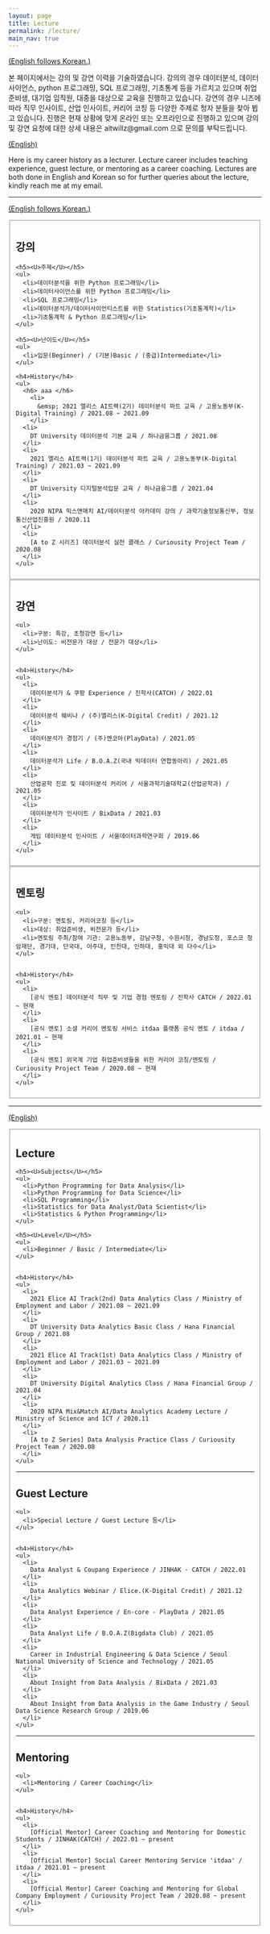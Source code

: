 ```yaml
---
layout: page
title: Lecture
permalink: /lecture/
main_nav: true
---
```


<U>(English follows Korean.)</U>

<p>본 페이지에서는 강의 및 강연 이력을 기술하였습니다. 강의의 경우 데이터분석, 데이터사이언스, python 프로그래밍, SQL 프로그래밍, 기초통계 등을 가르치고 있으며 취업준비생, 대기업 임직원, 대중을 대상으로 교육을 진행하고 있습니다. 강연의 경우 니즈에 따라 직무 인사이트, 산업 인사이트, 커리어 코칭 등 다양한 주제로 청자 분들을 찾아 뵙고 있습니다. 진행은 현재 상황에 맞게 온라인 또는 오프라인으로 진행하고 있으며 강의 및 강연 요청에 대한 상세 내용은 aitwillz@gmail.com 으로 문의를 부탁드립니다. </p>

<U>(English)</U>

<p>Here is my career history as a lecturer. Lecture career includes teaching experience, guest lecture, or mentoring as a career coaching. Lectures are both done in English and Korean so for further queries about the lecture, kindly reach me at my email. </p>

<hr>

<U>(English follows Korean.)</U>

<fieldset>
  <h2 id="list_types">강의</h2>

    <h5><U>주제</U></h5>
    <ul>
      <li>데이터분석을 위한 Python 프로그래밍</li>
      <li>데이터사이언스를 위한 Python 프로그래밍</li>
      <li>SQL 프로그래밍</li>
      <li>데이터분석가/데이터사이언티스트를 위한 Statistics(기초통계학)</li>
      <li>기초통계학 & Python 프로그래밍</li>
    </ul>

    <h5><U>난이도</U></h5>
    <ul>
      <li>입문(Beginner) / (기본)Basic / (중급)Intermediate</li>
    </ul>

    <h4>History</h4>
    <ul>
      <h6> aaa </h6>
        <li>
          &emsp; 2021 엘리스 AI트랙(2기) 데이터분석 파트 교육 / 고용노동부(K-Digital Training) / 2021.08 ~ 2021.09
        </li>
      <li>
        DT University 데이터분석 기본 교육 / 하나금융그룹 / 2021.08
      </li>
      <li>
        2021 엘리스 AI트랙(1기) 데이터분석 파트 교육 / 고용노동부(K-Digital Training) / 2021.03 ~ 2021.09
      </li>
      <li>
        DT University 디지털분석입문 교육 / 하나금융그룹 / 2021.04
      </li>
      <li>
        2020 NIPA 믹스앤매치 AI/데이터분석 아카데미 강의 / 과학기술정보통신부, 정보통신산업진흥원 / 2020.11
      </li>
      <li>
        [A to Z 시리즈] 데이터분석 실전 클래스 / Curiousity Project Team / 2020.08
      </li>
    </ul>
</fieldset>



<fieldset>
  <h2 id="list_types">강연</h2>

    <ul>
      <li>구분: 특강, 초청강연 등</li>
      <li>난이도: 비전문가 대상 / 전문가 대상</li>
    </ul>


    <h4>History</h4>
    <ul>
      <li>
        데이터분석가 & 쿠팡 Experience / 진학사(CATCH) / 2022.01
      </li>
      <li>
        데이터분석 웨비나 / (주)엘리스(K-Digital Credit) / 2021.12
      </li>
      <li>
        데이터분석가 경험기 / (주)엔코아(PlayData) / 2021.05
      </li>
      <li>
        데이터분석가 Life / B.O.A.Z(국내 빅데이터 연합동아리) / 2021.05
      </li>
      <li>
        산업공학 진로 및 데이터분석 커리어 / 서울과학기술대학교(산업공학과) / 2021.05
      </li>
      <li>
        데이터분석가 인사이트 / BixData / 2021.03
      </li>
      <li>
        게임 데이터분석 인사이트 / 서울데이터과학연구회 / 2019.06
      </li>
    </ul>
</fieldset>



<fieldset>
  <h2 id="list_types">멘토링</h2>

    <ul>
      <li>구분: 멘토링, 커리어코칭 등</li>
      <li>대상: 취업준비생, 비전문가 등</li>
      <li>멘토링 주최/참여 기관: 고용노동부, 강남구청, 수원시청, 경남도청, 포스코 청암재단, 경기대, 단국대, 아주대, 인천대, 인하대, 홍익대 외 다수</li>
    </ul>


    <h4>History</h4>
    <ul>
      <li>
        [공식 멘토] 데이터분석 직무 및 기업 경험 멘토링 / 진학사 CATCH / 2022.01 ~ 현재
      </li>
      <li>
        [공식 멘토] 소셜 커리어 멘토링 서비스 itdaa 플랫폼 공식 멘토 / itdaa / 2021.01 ~ 현재
      </li>
      <li>
        [공식 멘토] 외국계 기업 취업준비생들을 위한 커리어 코칭/멘토링 / Curiousity Project Team / 2020.08 ~ 현재
      </li>
    </ul>
</fieldset>

<hr>


<U>(English)</U>

<fieldset>
  <h2 id="list_types">Lecture</h2>

    <h5><U>Subjects</U></h5>
    <ul>
      <li>Python Programming for Data Analysis</li>
      <li>Python Programming for Data Science</li>
      <li>SQL Programming</li>
      <li>Statistics for Data Analyst/Data Scientist</li>
      <li>Statistics & Python Programming</li>
    </ul>

    <h5><U>Level</U></h5>
    <ul>
      <li>Beginner / Basic / Intermediate</li>
    </ul>


    <h4>History</h4>
    <ul>
      <li>
        2021 Elice AI Track(2nd) Data Analytics Class / Ministry of Employment and Labor / 2021.08 ~ 2021.09
      </li>
      <li>
        DT University Data Analytics Basic Class / Hana Financial Group / 2021.08
      </li>
      <li>
        2021 Elice AI Track(1st) Data Analytics Class / Ministry of Employment and Labor / 2021.03 ~ 2021.09
      </li>
      <li>
        DT University Digital Analytics Class / Hana Financial Group / 2021.04
      </li>
      <li>
        2020 NIPA Mix&Match AI/Data Analytics Academy Lecture / Ministry of Science and ICT / 2020.11
      </li>
      <li>
        [A to Z Series] Data Analysis Practice Class / Curiousity Project Team / 2020.08
      </li>
    </ul>


  <hr>


  <h2 id="list_types">Guest Lecture</h2>

    <ul>
      <li>Special Lecture / Guest Lecture 등</li>
    </ul>


    <h4>History</h4>
    <ul>
      <li>
        Data Analyst & Coupang Experience / JINHAK - CATCH / 2022.01
      </li>
      <li>
        Data Analytics Webinar / Elice.(K-Digital Credit) / 2021.12
      </li>
      <li>
        Data Analyst Experience / En-core - PlayData / 2021.05
      </li>
      <li>
        Data Analyst Life / B.O.A.Z(Bigdata Club) / 2021.05
      </li>
      <li>
        Career in Industrial Engineering & Data Science / Seoul National University of Science and Technology / 2021.05
      </li>
      <li>
        About Insight from Data Analysis / BixData / 2021.03
      </li>
      <li>
        About Insight from Data Analysis in the Game Industry / Seoul Data Science Research Group / 2019.06
      </li>
    </ul>

  <hr>


  <h2 id="list_types">Mentoring</h2>

    <ul>
      <li>Mentoring / Career Coaching</li>
    </ul>


    <h4>History</h4>
    <ul>
      <li>
        [Official Mentor] Career Coaching and Mentoring for Domestic Students / JINHAK(CATCH) / 2022.01 ~ present
      </li>
      <li>
        [Official Mentor] Social Career Mentoring Service 'itdaa' / itdaa / 2021.01 ~ present
      </li>
      <li>
        [Official Mentor] Career Coaching and Mentoring for Global Company Employment / Curiousity Project Team / 2020.08 ~ present
      </li>
    </ul>
</fieldset>

<br>






<!-- 


<p>The purpose of this HTML is to help determine what default settings are with Bitters and to make sure that all possible HTML Elements are included in this HTML so as to not miss any possible Elements when designing a site.</p>

<hr>

<h1 id="headings">Headings</h1>

<h1>h1. Heading</h1>
<h2>h2. Heading</h2>
<h3>h3. Heading</h3>
<h4>h4. Heading</h4>
<h5>h5. Heading</h5>
<h6>h6. Heading</h6>

<hr>

<h1 id="paragraph">Paragraph</h1>

<p>Lorem ipsum dolor sit amet, <a href="#" title="test link">test link</a> adipiscing elit. Nullam dignissim convallis est. Quisque aliquam. Donec faucibus. Nunc iaculis suscipit dui. Nam sit amet sem. Aliquam libero nisi, imperdiet at, tincidunt nec, gravida vehicula, nisl. Praesent mattis, massa quis luctus fermentum, turpis mi volutpat justo, eu volutpat enim diam eget metus. Maecenas ornare tortor. Donec sed tellus eget sapien fringilla nonummy. Mauris a ante. Suspendisse quam sem, consequat at, commodo vitae, feugiat in, nunc. Morbi imperdiet augue quis tellus.</p>

<p>Lorem ipsum dolor sit amet, <em>emphasis</em> consectetuer adipiscing elit. Nullam dignissim convallis est. Quisque aliquam. Donec faucibus. Nunc iaculis suscipit dui. Nam sit amet sem. Aliquam libero nisi, imperdiet at, tincidunt nec, gravida vehicula, nisl. Praesent mattis, massa quis luctus fermentum, turpis mi volutpat justo, eu volutpat enim diam eget metus. Maecenas ornare tortor. Donec sed tellus eget sapien fringilla nonummy. Mauris a ante. Suspendisse quam sem, consequat at, commodo vitae, feugiat in, nunc. Morbi imperdiet augue quis tellus.</p>

<hr>

<h1 id="list_types">List Types</h1>

<p>Lists are unstyled by defualt. To restore the original styling, add the <code>.default</code> class</p>

<h3>Definition List</h3>
<dl>
  <dt>Definition List Title</dt>
  <dd>This is a definition list division.</dd>
</dl>

<h3>Ordered List</h3>
<ol>
  <li>List Item 1</li>
  <li>List Item 2</li>
  <li>List Item 3</li>
</ol>

<h3>Unordered List</h3>
<ul>
  <li>List Item 1</li>
  <li>List Item 2</li>
  <li>List Item 3</li>
</ul>

<h3>Ordered List with <code>.default</code> class</h3>
<ol class="default">
  <li>List Item 1</li>
  <li>List Item 2</li>
  <li>List Item 3</li>
</ol>

<h3>Unordered List with <code>.default</code> class</h3>
<ul class="default">
  <li>List Item 1</li>
  <li>List Item 2</li>
  <li>List Item 3</li>
</ul>

<hr>

<h1 id="form_elements">Fieldsets and Form Elements</h1>

<fieldset>
  <p>Lorem ipsum dolor sit amet, consectetuer adipiscing elit. Nullam dignissim convallis est. Quisque aliquam. Donec faucibus. Nunc iaculis suscipit dui. Nam sit amet sem. Aliquam libero nisi, imperdiet at, tincidunt nec, gravida vehicula, nisl. Praesent mattis, massa quis luctus fermentum, turpis mi volutpat justo, eu volutpat enim diam eget metus.</p>

  <form>
    <h2>Form Element</h2>

    <p>Lorem ipsum dolor sit amet, consectetuer adipiscing elit. Nullam dignissim convallis est. Quisque aliquam. Donec faucibus. Nunc iaculis suscipit dui.</p>

    <p><label for="text_field">Text Field:</label>
      <input type="text" id="text_field" /></p>

    <p><label for="text_area">Text Area:</label>
      <textarea id="text_area"></textarea></p>

    <p><label for="select_element">Select Element:</label>
      <select name="select_element">
        <optgroup label="Option Group 1">
          <option value="1">Option 1</option>
          <option value="2">Option 2</option>
          <option value="3">Option 3</option>
        </optgroup>
        <optgroup label="Option Group 2">
          <option value="1">Option 1</option>
          <option value="2">Option 2</option>
          <option value="3">Option 3</option>
        </optgroup>
    </select></p>

    <p><label for="radio_buttons">Radio Buttons:</label>
      <label>
        <input type="radio" class="radio" name="radio_button" value="radio_1" /> Radio 1
      </label>
      <label>
        <input type="radio" class="radio" name="radio_button" value="radio_2" /> Radio 2
      </label>
      <label>
        <input type="radio" class="radio" name="radio_button" value="radio_3" /> Radio 3
      </label>
    </p>

    <p><label for="checkboxes">Checkboxes:</label>
      <label>
        <input type="checkbox" class="checkbox" name="checkboxes" value="check_1" /> Checkbox 1
      </label>
      <label>
        <input type="checkbox" class="checkbox" name="checkboxes" value="check_2" /> Checkbox 2
      </label>
      <label>
        <input type="checkbox" class="checkbox" name="checkboxes" value="check_3" /> Checkbox 3
      </label>
    </p>

    <p><label for="password">Password:</label>
      <input type="password" class="password" name="password" />
    </p>

    <p><label for="file">File Input:</label>
      <input type="file" class="file" name="file" />
    </p>


    <p><input type="submit" value="Submit" /></p>
  </form>
</fieldset>

<hr>

<h1 id="tables">Tables</h1>

<table cellspacing="0" cellpadding="0">
  <tr>
    <th>Table Header 1</th><th>Table Header 2</th><th>Table Header 3</th>
  </tr>
  <tr>
    <td>Division 1</td><td>Division 2</td><td>Division 3</td>
  </tr>
  <tr class="even">
    <td>Division 1</td><td>Division 2</td><td>Division 3</td>
  </tr>
  <tr>
    <td>Division 1</td><td>Division 2</td><td>Division 3</td>
  </tr>
</table>
</div>




-->


